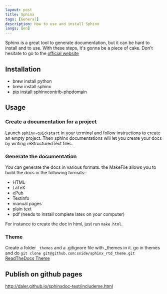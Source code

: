 ```yaml
---
layout: post
title: Sphinx
tags: [General]
description: How to use and install Sphinx
langs: [en]
---
```


Sphinx is a great tool to generate documentation, but it can be hard to install and to use. With these steps, it's gonna be a piece of cake.
Don't hesitate to go to the [official website](http://sphinx-doc.org)

## Installation

- brew install python
- brew install sphinx
- pip install sphinxcontrib-phpdomain

## Usage

### Create a documentation for a project

Launch `sphinx-quickstart` in your terminal and follow instructions to create an empty project.
Then sphinx documentations will let you create your docs by writing reStructuredText files.

### Generate the documentation

You can generate the docs in various formats. the MakeFile allows you to build the docs in the following formats::

- HTML
- LaTeX
- ePub
- Textinfo
- manual pages
- plain text
- pdf (needs to install complete latex on your computer)

For instance to create the doc in html, just run `make html`.

### Theme

Create a folder `_themes` and a .gitignore file with _themes in it.
go in themes and do `git clone git@github.com:snide/sphinx_rtd_theme.git`
[ReadTheDocs Theme](https://github.com/snide/sphinx_rtd_theme)

## Publish on github pages

http://daler.github.io/sphinxdoc-test/includeme.html
